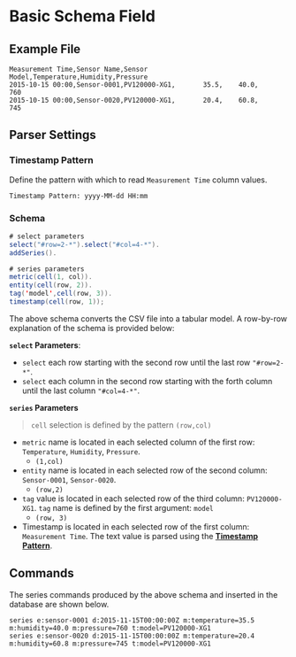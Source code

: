 # Basic Schema Field

## Example File

```csv
Measurement Time,Sensor Name,Sensor Model,Temperature,Humidity,Pressure
2015-10-15 00:00,Sensor-0001,PV120000-XG1,       35.5,    40.0,     760
2015-10-15 00:00,Sensor-0020,PV120000-XG1,       20.4,    60.8,     745
```

## Parser Settings

### Timestamp Pattern

Define the pattern with which to read `Measurement Time` column values.

`Timestamp Pattern: yyyy-MM-dd HH:mm`

### Schema

```java
# select parameters
select("#row=2-*").select("#col=4-*").
addSeries().

# series parameters
metric(cell(1, col)).
entity(cell(row, 2)).
tag('model',cell(row, 3)).
timestamp(cell(row, 1));
```

The above schema converts the CSV file into a tabular model. A row-by-row explanation of the schema is provided below:

**`select` Parameters**:

* `select` each row starting with the second row until the last row `"#row=2-*"`.
* `select` each column in the second row starting with the forth column until the last column `"#col=4-*"`.

**`series` Parameters**

> `cell` selection is defined by the pattern `(row,col)`

* `metric` name is located in each selected column of the first row: `Temperature`, `Humidity`, `Pressure`.
  * `(1,col)`
* `entity` name is located in each selected row of the second column: `Sensor-0001`, `Sensor-0020`.
  * `(row,2)`
* `tag` value is located in each selected row of the third column: `PV120000-XG1`. `tag` name is defined by the first argument: `model`
  * `(row, 3)`
* Timestamp is located in each selected row of the first column: `Measurement Time`. The text value is parsed using the [**Timestamp Pattern**](#timestamp-pattern).

## Commands

The series commands produced by the above schema and inserted in the database are shown below.

```ls
series e:sensor-0001 d:2015-11-15T00:00:00Z m:temperature=35.5 m:humidity=40.0 m:pressure=760 t:model=PV120000-XG1
series e:sensor-0020 d:2015-11-15T00:00:00Z m:temperature=20.4 m:humidity=60.8 m:pressure=745 t:model=PV120000-XG1
```
